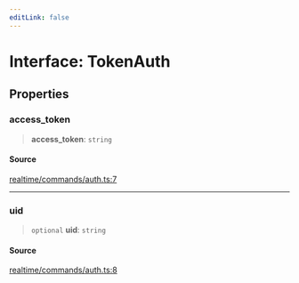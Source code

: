 ```yaml
---
editLink: false
---
```


# Interface: TokenAuth

## Properties

### access_token

> **access_token**: `string`

#### Source

[realtime/commands/auth.ts:7](https://github.com/directus/directus/blob/7789a6c53/sdk/src/realtime/commands/auth.ts#L7)

---

### uid

> `optional` **uid**: `string`

#### Source

[realtime/commands/auth.ts:8](https://github.com/directus/directus/blob/7789a6c53/sdk/src/realtime/commands/auth.ts#L8)
